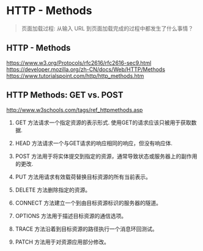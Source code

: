 # HTTP - Methods

> 页面加载过程: 从输入 URL 到页面加载完成的过程中都发生了什么事情？

## HTTP - Methods
https://www.w3.org/Protocols/rfc2616/rfc2616-sec9.html
https://developer.mozilla.org/zh-CN/docs/Web/HTTP/Methods
https://www.tutorialspoint.com/http/http_methods.htm


## HTTP Methods: GET vs. POST
http://www.w3schools.com/tags/ref_httpmethods.asp


1. GET 方法请求一个指定资源的表示形式. 使用GET的请求应该只被用于获取数据.

2. HEAD 方法请求一个与GET请求的响应相同的响应，但没有响应体.

3. POST 方法用于将实体提交到指定的资源，通常导致状态或服务器上的副作用的更改. 

4. PUT 方法用请求有效载荷替换目标资源的所有当前表示。

5. DELETE 方法删除指定的资源。

6. CONNECT 方法建立一个到由目标资源标识的服务器的隧道。

7. OPTIONS 方法用于描述目标资源的通信选项。

8. TRACE 方法沿着到目标资源的路径执行一个消息环回测试。

9. PATCH 方法用于对资源应用部分修改。